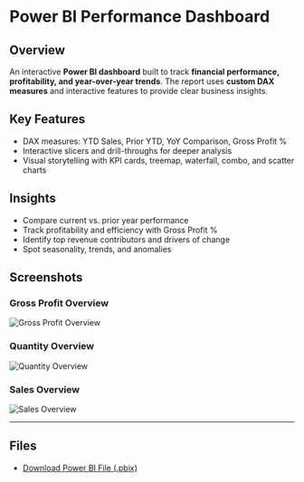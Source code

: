 # Power BI Performance Dashboard

## Overview
An interactive **Power BI dashboard** built to track **financial performance, profitability, and year-over-year trends**. The report uses **custom DAX measures** and interactive features to provide clear business insights.

## Key Features
- DAX measures: YTD Sales, Prior YTD, YoY Comparison, Gross Profit %  
- Interactive slicers and drill-throughs for deeper analysis  
- Visual storytelling with KPI cards, treemap, waterfall, combo, and scatter charts  

## Insights
- Compare current vs. prior year performance  
- Track profitability and efficiency with Gross Profit %  
- Identify top revenue contributors and drivers of change  
- Spot seasonality, trends, and anomalies  

## Screenshots
 

### Gross Profit Overview
![Gross Profit Overview](<img width="888" height="496" alt="grossprofit_overview" src="https://github.com/user-attachments/assets/ea6e5b5e-dc80-448c-9eda-d17261e4ab37" />)


### Quantity Overview
![Quantity Overview](<img width="889" height="495" alt="quantity_overview" src="https://github.com/user-attachments/assets/a488a959-4b6e-41ce-871c-8b751c3a4472" />)


### Sales Overview
![Sales Overview](<img width="892" height="495" alt="sales_overview" src="https://github.com/user-attachments/assets/5f19afa0-b810-4a20-8f39-e76d9c2b38a9" />)


---

## Files
- [Download Power BI File (.pbix)](Performance%20Report.pbix)
